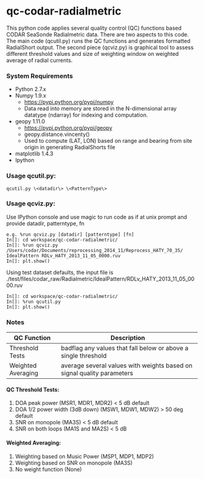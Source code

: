 # qc-codar-radialmetric

This python code applies several quality control (QC) functions based CODAR SeaSonde Radialmetric data. There are two aspects to this code. The main code (qcutil.py) runs the QC functions and generates formatted RadialShort output.  The second piece (qcviz.py) is graphical tool to assess different threshold values and size of weighting window on weighted average of radial currents.

### System Requirements

- Python 2.7.x
- Numpy 1.9.x
    - https://pypi.python.org/pypi/numpy
    - Data read into memory are stored in the N-dimensional array datatype (ndarray) for indexing and computation.
- geopy 1.11.0
    - https://pypi.python.org/pypi/geopy
    - geopy.distance.vincenty()
    - Used to compute (LAT, LON) based on range and bearing from site origin in generating RadialShorts file
- matplotlib 1.4.3
- Ipython

### Usage qcutil.py:

    qcutil.py \<datadir\> \<PatternType\>

### Usage qcviz.py:

Use IPython console and use magic to run code as if at unix prompt and provide datadir, patterntype, fn

    e.g. %run qcviz.py [datadir] [patterntype] [fn]
    In[]: cd workspace/qc-codar-radialmetric/
    In[]: %run qcviz.py /Users/codar/Documents/reprocessing_2014_11/Reprocess_HATY_70_35/ IdealPattern RDLv_HATY_2013_11_05_0000.ruv
    In[]: plt.show()

Using test dataset defaults, the input file is ./test/files/codar_raw/Radialmetric/IdealPattern/RDLv_HATY_2013_11_05_0000.ruv

    In[]: cd workspace/qc-codar-radialmetric/
    In[]: %run qcutil.py 
    In[]: plt.show()

### Notes

| QC Function        | Description |
| -----------        | ----------- |
| Threshold Tests    | badflag any values that fall below or above a single threshold |
| Weighted Averaging | average several values with weights based on signal quality parameters |

#### QC Threshold Tests:
1. DOA peak power (MSR1, MDR1, MDR2) < 5 dB default 
1. DOA 1/2 power width (3dB down) (MSW1, MDW1, MDW2) > 50 deg default
1. SNR on monopole (MA3S) < 5 dB default
1. SNR on both loops (MA1S and MA2S) < 5 dB

#### Weighted Averaging:
1. Weighting based on Music Power (MSP1, MDP1, MDP2)
1. Weighting based on SNR on monopole (MA3S)
1. No weight function (None) 
 
